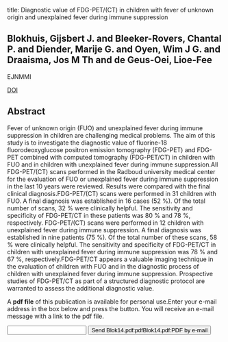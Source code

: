 title: Diagnostic value of FDG-PET/(CT) in children with fever of unknown origin and unexplained fever during immune suppression

## Blokhuis, Gijsbert J. and Bleeker-Rovers, Chantal P. and Diender, Marije G. and Oyen, Wim J G. and Draaisma, Jos M Th and de Geus-Oei, Lioe-Fee
EJNMMI

<a href="https://doi.org/10.1007/s00259-014-2801-z">DOI</a>

## Abstract
Fever of unknown origin (FUO) and unexplained fever during immune suppression in children are challenging medical problems. The aim of this study is to investigate the diagnostic value of fluorine-18 fluorodeoxyglucose positron emission tomography (FDG-PET) and FDG-PET combined with computed tomography (FDG-PET/CT) in children with FUO and in children with unexplained fever during immune suppression.All FDG-PET/(CT) scans performed in the Radboud university medical center for the evaluation of FUO or unexplained fever during immune suppression in the last 10 years were reviewed. Results were compared with the final clinical diagnosis.FDG-PET/(CT) scans were performed in 31 children with FUO. A final diagnosis was established in 16 cases (52 %). Of the total number of scans, 32 % were clinically helpful. The sensitivity and specificity of FDG-PET/CT in these patients was 80 % and 78 %, respectively. FDG-PET/(CT) scans were performed in 12 children with unexplained fever during immune suppression. A final diagnosis was established in nine patients (75 %). Of the total number of these scans, 58 % were clinically helpful. The sensitivity and specificity of FDG-PET/CT in children with unexplained fever during immune suppression was 78 % and 67 %, respectively.FDG-PET/CT appears a valuable imaging technique in the evaluation of children with FUO and in the diagnostic process of children with unexplained fever during immune suppression. Prospective studies of FDG-PET/CT as part of a structured diagnostic protocol are warranted to assess the additional diagnostic value.

A <b>pdf file</b> of this publication is available for personal use.Enter your e-mail address in the box below and press the button. You will receive an e-mail message with a link to the pdf file.
<form action="sender.php">  <input type="text" name="email">  <input type="submit" value="Send Blok14.pdf:pdfBlok14.pdf:PDF by e-mail"></form>